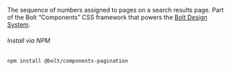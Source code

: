 The sequence of numbers assigned to pages on a search results page. Part of the Bolt “Components” CSS framework that powers the [Bolt Design System](https://www.boltdesignsystem.com).

###### Install via NPM
```
npm install @bolt/components-pagination
```
